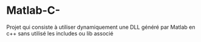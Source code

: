# Matlab-C-
Projet qui consiste à utiliser dynamiquement une DLL généré par Matlab en c++ sans utilisé les includes ou lib associé
